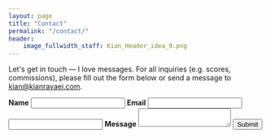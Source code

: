 ```yaml
---
layout: page
title: "Contact"
permalink: "/contact/"
header:
    image_fullwidth_staff: Kian_Header_idea_9.png
---
```


<p class="teaser">Let's get in touch — I love messages. For all inquiries (e.g. scores, commissions), please fill out the form below or send a message to <a href="mailto:kian@kianravaei.com">kian@kianravaei.com</a>.</p>

<form method="POST"
  action="https://api.slapform.com/kianravaei@ucla.edu">
  <strong>Name</strong>
  <input type="text" name="name">
  <strong>Email</strong>
  <input type="email" name="email">
  <input type="text" name="slap_honey" type="hidden">
  <strong>Message</strong>
  <textarea type="text" name="message"></textarea>
  <button type="submit">Submit</button>
</form>
